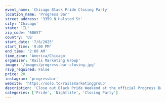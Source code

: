 ```yaml
---
event_name: 'Chicago Black Pride Closing Party'
location_name: 'Progress Bar'
street_address: '3359 N Halsted St'
city: 'Chicago'
state: 'IL'
zip_code: '60657'
country: 'US'
start_date: '7/6/2025'
start_time: '9:00 PM'
end_time: '2:00 AM'
time_zone: 'America/Chicago'
organizer: 'Rails Marketing Group'
image: '/images/progress-bar-closing.jpg'
rsvp_required: False
price: 20
instagram: 'progressbar'
website: 'https://solo.to/railsmarketinggroup'
description: 'Close out Black Pride Weekend at the official Progress Bar Farewell Party.'
categories: ['Pride', 'Nightlife', 'Closing Party']
---
```


